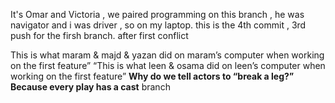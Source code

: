 




It's Omar and Victoria ,
we paired programming on this branch , he was navigator and i was driver , so on my laptop.
this is the 4th commit , 3rd push for the firsh branch. after first conflict


This is what maram & majd & yazan did on maram’s computer when working on the first feature”
“This is what leen & osama did on leen’s computer when working on the first feature” 
**Why do we tell actors to “break a leg?”
Because every play has a cast**
branch 

